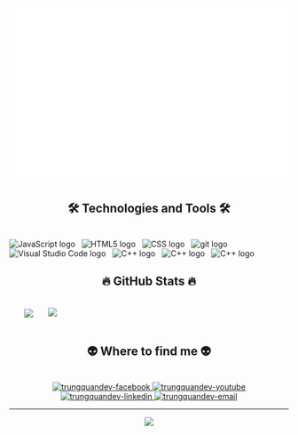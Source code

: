 <a href='#!' target='_blank'>
<img src='./svg/huydev.svg' width='1200'>
</a>
<h2 align="center">🛠 Technologies and Tools 🛠</h2>
<br>
<!-- https://simpleicons.org/ -->
<span><img src="https://img.shields.io/badge/JavaScript-282C34?logo=javascript&logoColor=F7DF1E" alt="JavaScript logo" title="JavaScript" height="25" /></span>
&nbsp;
<span><img src="https://img.shields.io/badge/HTML5-282C34?logo=html5&logoColor=E34F26" alt="HTML5 logo" title="HTML5" height="25" /></span>
&nbsp;
<span><img src="https://img.shields.io/badge/CSS-282C34?logo=css&logoColor=E34F26" alt="CSS logo" title="CSS" height="25" /></span>
&nbsp;
<span><img src="https://img.shields.io/badge/git-282C34?logo=git&logoColor=F05032" alt="git logo" title="git" height="25" /></span>
&nbsp;
<span><img src="https://img.shields.io/badge/VS%20Code-282C34?logo=visual-studio-code&logoColor=007ACC" alt="Visual Studio Code logo" title="Visual Studio Code" height="25" /></span>
&nbsp;
<span><img src="https://img.shields.io/badge/C++-282C34?logo=c&logoColor=007ACC" alt="C++ logo" title="C ++" height="25" /></span>
&nbsp;
<span><img src="https://img.shields.io/badge/Java-282C34?logo=java&logoColor=007ACC" alt="C++ logo" title="C++" height="25" /></span>
&nbsp;
<span><img src="https://img.shields.io/badge/...-282C34?logo=&logoColor=007ACC" alt="C++ logo" title="C++" height="25" /></span>
&nbsp;
<br>
<h2 align="center">🔥 GitHub Stats 🔥</h2>
<!-- https://github.com/anuraghazra/github-readme-stats -->
<br>
<div align=center>
  <a href="#" title="vanhuy-hub">
    <img width="315" align="center" src="https://github-readme-stats.vercel.app/api/top-langs/?username=vanhuy-hub&hide=c%23,powershell,Mathematica,Ruby,Objective-C,Objective-C%2b%2b,Cuda&title_color=61dafb&text_color=ffffff&icon_color=61dafb&bg_color=20232a&langs_count=8&layout=compact&border_color=61dafb&hide_border=true" />
  </a>
  <a href="#" title="HuyDev">
 <img align="right" width="434" src="https://github-readme-stats.vercel.app/api?username=vanhuy-hub&show_icons=true&theme=dracula&border_color=61dafb&hide_border=true" />
  </a>
</div>
<br>
<h2 align="center">👽 Where to find me 👽</h2>
<br>
<!-- https://icons8.com -->
<div align="center">
 
  <a href="https://www.facebook.com/nguyenvan.tham.37" target="blank">
    <img src="https://img.icons8.com/bubbles/100/000000/facebook-new.png" alt="trungquandev-facebook" />
  </a>
  <a href="https://www.youtube.com/@HuyNguyenVan-zv9ln" target="blank">
    <img src="https://img.icons8.com/bubbles/100/000000/youtube-squared.png" alt="trungquandev-youtube" />
  </a>
  <a href="https://www.linkedin.com/in/huy-nguy%E1%BB%85n-v%C4%83n-8b0479379/" target="blank">
    <img src="https://img.icons8.com/bubbles/100/000000/linkedin.png" alt="trungquandev-linkedin" />
  </a>
  <a href="mailto:vanhuytnt238@gmail.com" target="top">
    <img src="https://img.icons8.com/bubbles/100/000000/apple-mail.png" alt="trungquandev-email" />
  </a>
</div>
<hr>
<div align="center">

<img src='https://media3.giphy.com/media/v1.Y2lkPTc5MGI3NjExcGJtN2s0eWd5dDZ4Z201dmMwbTJkZ2JwcWNucmFla285cDhsMm4xaSZlcD12MV9pbnRlcm5hbF9naWZfYnlfaWQmY3Q9cw/6Yh7K85W8xYZZOkGUg/giphy.gif'>
</div>